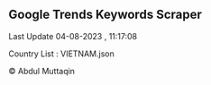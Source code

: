 

## Google Trends Keywords Scraper 
 
Last Update 04-08-2023 , 11:17:08

Country List :
VIETNAM.json



© Abdul Muttaqin 

